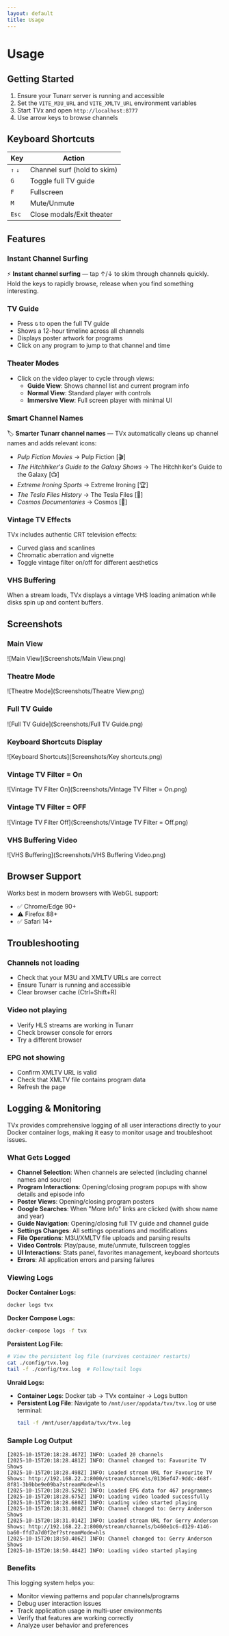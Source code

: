 ```yaml
---
layout: default
title: Usage
---
```


# Usage

## Getting Started

1. Ensure your Tunarr server is running and accessible
2. Set the `VITE_M3U_URL` and `VITE_XMLTV_URL` environment variables
3. Start TVx and open `http://localhost:8777`
4. Use arrow keys to browse channels

## Keyboard Shortcuts

| Key | Action |
|-----|--------|
| `↑` `↓` | Channel surf (hold to skim) |
| `G` | Toggle full TV guide |
| `F` | Fullscreen |
| `M` | Mute/Unmute |
| `Esc` | Close modals/Exit theater |

## Features

### Instant Channel Surfing

⚡ **Instant channel surfing** — tap ↑/↓ to skim through channels quickly. Hold the keys to rapidly browse, release when you find something interesting.

### TV Guide

- Press `G` to open the full TV guide
- Shows a 12-hour timeline across all channels
- Displays poster artwork for programs
- Click on any program to jump to that channel and time

### Theater Modes

- Click on the video player to cycle through views:
  - **Guide View**: Shows channel list and current program info
  - **Normal View**: Standard player with controls
  - **Immersive View**: Full screen player with minimal UI

### Smart Channel Names

🏷️ **Smarter Tunarr channel names** — TVx automatically cleans up channel names and adds relevant icons:

- *Pulp Fiction Movies* → Pulp Fiction [🎬]
- *The Hitchhiker's Guide to the Galaxy Shows* → The Hitchhiker's Guide to the Galaxy [📺]
- *Extreme Ironing Sports* → Extreme Ironing [🏆]
- *The Tesla Files History* → The Tesla Files [📜]
- *Cosmos Documentaries* → Cosmos [📜]

### Vintage TV Effects

TVx includes authentic CRT television effects:

- Curved glass and scanlines
- Chromatic aberration and vignette
- Toggle vintage filter on/off for different aesthetics

### VHS Buffering

When a stream loads, TVx displays a vintage VHS loading animation while disks spin up and content buffers.


## Screenshots

### Main View

![Main View](Screenshots/Main View.png)

### Theatre Mode

![Theatre Mode](Screenshots/Theatre View.png)

### Full TV Guide

![Full TV Guide](Screenshots/Full TV Guide.png)

### Keyboard Shortcuts Display

![Keyboard Shortcuts](Screenshots/Key shortcuts.png)

### Vintage TV Filter = On

![Vintage TV Filter On](Screenshots/Vintage TV Filter = On.png)

### Vintage TV Filter = OFF

![Vintage TV Filter Off](Screenshots/Vintage TV Filter = Off.png)

### VHS Buffering Video

![VHS Buffering](Screenshots/VHS Buffering Video.png)

## Browser Support

Works best in modern browsers with WebGL support:

- ✅ Chrome/Edge 90+
- ⚠️ Firefox 88+
- ✅ Safari 14+

## Troubleshooting

### Channels not loading

- Check that your M3U and XMLTV URLs are correct
- Ensure Tunarr is running and accessible
- Clear browser cache (Ctrl+Shift+R)

### Video not playing

- Verify HLS streams are working in Tunarr
- Check browser console for errors
- Try a different browser

### EPG not showing

- Confirm XMLTV URL is valid
- Check that XMLTV file contains program data
- Refresh the page

## Logging & Monitoring

TVx provides comprehensive logging of all user interactions directly to your Docker container logs, making it easy to monitor usage and troubleshoot issues.

### What Gets Logged

- **Channel Selection**: When channels are selected (including channel names and source)
- **Program Interactions**: Opening/closing program popups with show details and episode info
- **Poster Views**: Opening/closing program posters
- **Google Searches**: When "More Info" links are clicked (with show name and year)
- **Guide Navigation**: Opening/closing full TV guide and channel guide
- **Settings Changes**: All settings operations and modifications
- **File Operations**: M3U/XMLTV file uploads and parsing results
- **Video Controls**: Play/pause, mute/unmute, fullscreen toggles
- **UI Interactions**: Stats panel, favorites management, keyboard shortcuts
- **Errors**: All application errors and parsing failures

### Viewing Logs

**Docker Container Logs:**
```bash
docker logs tvx
```

**Docker Compose Logs:**
```bash
docker-compose logs -f tvx
```

**Persistent Log File:**
```bash
# View the persistent log file (survives container restarts)
cat ./config/tvx.log
tail -f ./config/tvx.log  # Follow/tail logs
```

**Unraid Logs:**
- **Container Logs**: Docker tab → TVx container → Logs button
- **Persistent Log File**: Navigate to `/mnt/user/appdata/tvx/tvx.log` or use terminal:
  ```bash
  tail -f /mnt/user/appdata/tvx/tvx.log
  ```

### Sample Log Output

```log
[2025-10-15T20:18:28.467Z] INFO: Loaded 20 channels
[2025-10-15T20:18:28.481Z] INFO: Channel changed to: Favourite TV Shows
[2025-10-15T20:18:28.498Z] INFO: Loaded stream URL for Favourite TV Shows: http://192.168.22.2:8000/stream/channels/0136ef47-9ddc-468f-8f81-3b9bbe9e09ba?streamMode=hls
[2025-10-15T20:18:28.529Z] INFO: Loaded EPG data for 467 programmes
[2025-10-15T20:18:28.675Z] INFO: Loading video loaded successfully
[2025-10-15T20:18:28.680Z] INFO: Loading video started playing
[2025-10-15T20:18:31.008Z] INFO: Channel changed to: Gerry Anderson Shows
[2025-10-15T20:18:31.014Z] INFO: Loaded stream URL for Gerry Anderson Shows: http://192.168.22.2:8000/stream/channels/b460e1c6-d129-4146-ba60-ffd7a7d0f2ef?streamMode=hls
[2025-10-15T20:18:50.406Z] INFO: Channel changed to: Gerry Anderson Shows
[2025-10-15T20:18:50.484Z] INFO: Loading video started playing
```

### Benefits

This logging system helps you:

- Monitor viewing patterns and popular channels/programs
- Debug user interaction issues
- Track application usage in multi-user environments
- Verify that features are working correctly
- Analyze user behavior and preferences